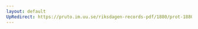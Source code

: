 ```yaml
---
layout: default
UpRedirect: https://pruto.im.uu.se/riksdagen-records-pdf/1880/prot-1880--ak--026/prot-1880--ak--026_028.pdf
---
```

